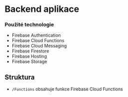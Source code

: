 # Backend aplikace

### Použité technologie

- Firebase Authentication
- Firebase Cloud Functions
- Firebase Cloud Messaging
- Firebase Firestore
- Firebase Hosting
- Firebase Storage

## Struktura

- `/Functions` obsahuje funkce Firebase Cloud Functions
